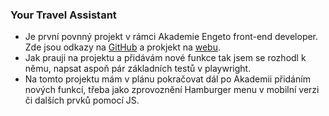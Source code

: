 ### Your Travel Assistant

- Je první povnný projekt v rámci Akademie Engeto front-end developer. Zde jsou odkazy na [GitHub](https://github.com/LukasKanka/YourTravelAssistant) a prokjekt na [webu](https://lukaskanka.cz/YourTravelAssistant/cestovatel.html).
- Jak prauji na projektu a přidávám nové funkce tak jsem se rozhodl k němu, napsat aspoň pár základních testů v playwright.
- Na tomto projektu mám v plánu pokračovat dál po Akademii přidáním nových funkcí, třeba jako zprovoznění Hamburger menu v mobilní verzi či dalších prvků pomocí JS.
